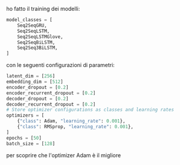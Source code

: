 ho fatto il training dei modelli:
```python
model_classes = [
    Seq2SeqGRU,
    Seq2SeqLSTM,
    Seq2SeqLSTMGlove,
    Seq2SeqBiLSTM,
    Seq2Seq3BiLSTM,
]
```

con le seguenti configurazioni di parametri:
```python
latent_dim = [256]
embedding_dim = [512]
encoder_dropout = [0.2]
encoder_recurrent_dropout = [0.2]
decoder_dropout = [0.2]
decoder_recurrent_dropout = [0.2]
# Store optimizer configurations as classes and learning rates
optimizers = [
    {"class": Adam, "learning_rate": 0.001},
    {"class": RMSprop, "learning_rate": 0.001},
]
epochs = [50]
batch_size = [128]
```
per scoprire che l'optimizer Adam è il migliore